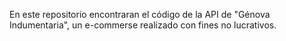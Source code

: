 En este repositorio encontraran el código de la API de "Génova Indumentaria", un e-commerse realizado con fines no lucrativos.
